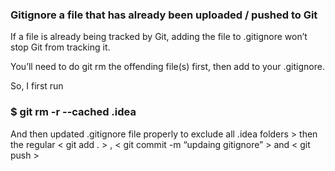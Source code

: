 ### Gitignore a file that has already been uploaded / pushed to Git

If a file is already being tracked by Git, adding the file to .gitignore won’t stop Git from tracking it.

You’ll need to do git rm the offending file(s) first, then add to your .gitignore.

So, I first run

### $ git rm -r --cached .idea

And then updated .gitignore file properly to exclude all .idea folders > then the regular < git add . >  , < git commit -m “updaing gitignore” >  and < git push >

